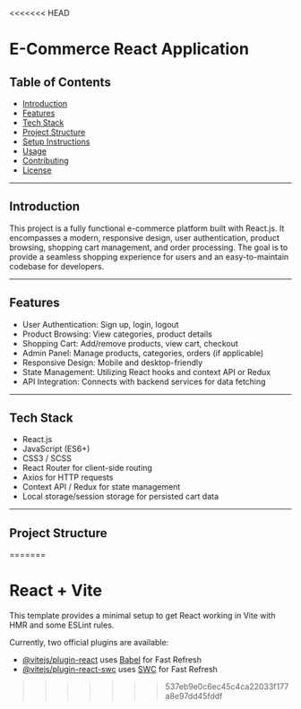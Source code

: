 <<<<<<< HEAD
# E-Commerce React Application

## Table of Contents
- [Introduction](#introduction)
- [Features](#features)
- [Tech Stack](#tech-stack)
- [Project Structure](#project-structure)
- [Setup Instructions](#setup-instructions)
- [Usage](#usage)
- [Contributing](#contributing)
- [License](#license)

---

## Introduction
This project is a fully functional e-commerce platform built with React.js. It encompasses a modern, responsive design, user authentication, product browsing, shopping cart management, and order processing. The goal is to provide a seamless shopping experience for users and an easy-to-maintain codebase for developers.

---

## Features
- User Authentication: Sign up, login, logout
- Product Browsing: View categories, product details
- Shopping Cart: Add/remove products, view cart, checkout
- Admin Panel: Manage products, categories, orders (if applicable)
- Responsive Design: Mobile and desktop-friendly
- State Management: Utilizing React hooks and context API or Redux
- API Integration: Connects with backend services for data fetching

---

## Tech Stack
- React.js
- JavaScript (ES6+)
- CSS3 / SCSS
- React Router for client-side routing
- Axios for HTTP requests
- Context API / Redux for state management
- Local storage/session storage for persisted cart data

---

## Project Structure
=======
# React + Vite

This template provides a minimal setup to get React working in Vite with HMR and some ESLint rules.

Currently, two official plugins are available:

- [@vitejs/plugin-react](https://github.com/vitejs/vite-plugin-react/blob/main/packages/plugin-react/README.md) uses [Babel](https://babeljs.io/) for Fast Refresh
- [@vitejs/plugin-react-swc](https://github.com/vitejs/vite-plugin-react-swc) uses [SWC](https://swc.rs/) for Fast Refresh
>>>>>>> 537eb9e0c6ec45c4ca22033f177a8e97dd45fddf
